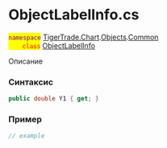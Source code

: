 
# ObjectLabelInfo.cs
<mark style="color:purple;">`namespace`</mark> [TigerTrade.Chart](../../../../../TigerTrade.Chart.md).[Objects](../../../../../TigerTrade.Chart/Objects.md).[Common](../../../../../TigerTrade.Chart/Objects/Common.md)  
<mark style="color:red;">&nbsp;&nbsp;&nbsp;&nbsp;&nbsp;&nbsp;&nbsp;`class`</mark> [ObjectLabelInfo](../../ObjectLabelInfo.cs.md)

Описание

### Синтаксис
```csharp
public double Y1 { get; }
```
### Пример  
```csharp
// example
```
